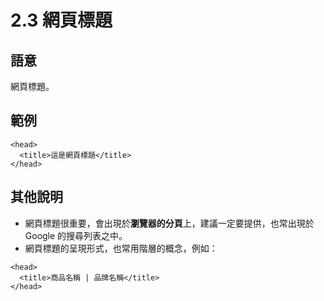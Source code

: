 # 2.3 網頁標題

## 語意

網頁標題。

## 範例

```markup
<head>
  <title>這是網頁標題</title>
</head>
```

## 其他說明

* 網頁標題很重要，會出現於**瀏覽器的分頁**上，建議一定要提供，也常出現於 Google 的搜尋列表之中。
* 網頁標題的呈現形式，也常用階層的概念，例如：

```markup
<head>
  <title>商品名稱 | 品牌名稱</title>
</head>
```

